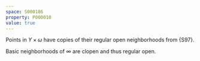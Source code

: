 ```yaml
---
space: S000186
property: P000010
value: true
---
```


Points in $Y\times\omega$ have copies of their
regular open neighborhoods from {S97}.

Basic neighborhoods of $\infty$ are clopen and thus
regular open.
